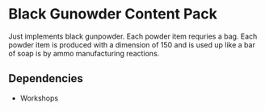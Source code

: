 # Black Gunowder Content Pack

Just implements black gunpowder.
Each powder item requries a bag.
Each powder item is produced with a dimension of 150 and is used up like a bar of soap is by ammo manufacturing reactions.

## Dependencies

- Workshops
